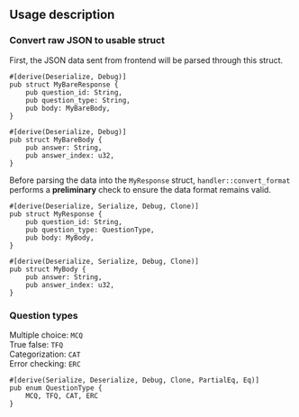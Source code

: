 <h2> Usage description </h2>

<h3> Convert raw JSON to usable struct </h3>
First, the JSON data sent from frontend will be parsed through this struct.

```
#[derive(Deserialize, Debug)] 
pub struct MyBareResponse { 
    pub question_id: String,
    pub question_type: String,
    pub body: MyBareBody,
}

#[derive(Deserialize, Debug)]
pub struct MyBareBody {
    pub answer: String,
    pub answer_index: u32,
}
```

Before parsing the data into the `MyResponse` struct, `handler::convert_format` performs a **preliminary** check to ensure the data format remains valid. 

```
#[derive(Deserialize, Serialize, Debug, Clone)]
pub struct MyResponse { 
    pub question_id: String,
    pub question_type: QuestionType,
    pub body: MyBody,
}

#[derive(Deserialize, Serialize, Debug, Clone)]
pub struct MyBody {
    pub answer: String,
    pub answer_index: u32,
}

```

<h3> Question types </h3>

Multiple choice: `MCQ` <br>
True false: `TFQ `       <br> 
Categorization: `CAT`  <br>
Error checking: `ERC`   <br>

```
#[derive(Serialize, Deserialize, Debug, Clone, PartialEq, Eq)]
pub enum QuestionType {
    MCQ, TFQ, CAT, ERC
}
```
